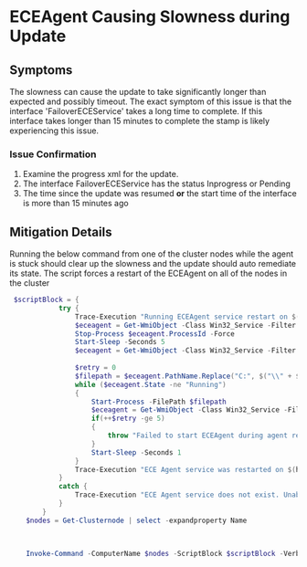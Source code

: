 # ECEAgent Causing Slowness during Update

## Symptoms

The slowness can cause the update to take significantly longer than expected and possibly timeout. The exact symptom of this issue is that the interface 'FailoverECEService' takes a long time to complete. If this interface takes longer than 15 minutes to complete the stamp is likely experiencing this issue. 

### Issue Confirmation
1) Examine the progress xml for the update. 
2) The interface FailoverECEService has the status Inprogress or Pending
3) The time since the update was resumed **or** the start time of the interface is more than 15 minutes ago

## Mitigation Details  

Running the below command from one of the cluster nodes while the agent is stuck should clear up the slowness and the update should auto remediate its state. The script forces a restart of the ECEAgent on all of the nodes in the cluster

``` Powershell 
 $scriptBlock = {
            try {
                Trace-Execution "Running ECEAgent service restart on $(hostname)"
                $eceagent = Get-WmiObject -Class Win32_Service -Filter "Name='ECEAgent'"
                Stop-Process $eceagent.ProcessId -Force
                Start-Sleep -Seconds 5
                $eceagent = Get-WmiObject -Class Win32_Service -Filter "Name='ECEAgent'"
                
                $retry = 0
                $filepath = $eceagent.PathName.Replace("C:", $("\\" + $(hostname) + "\c$")).Replace('"',"")
                while ($eceagent.State -ne "Running")
                {
                    Start-Process -FilePath $filepath
                    $eceagent = Get-WmiObject -Class Win32_Service -Filter "Name='ECEAgent'"
                    if(++$retry -ge 5)
                    {
                        throw "Failed to start ECEAgent during agent restart on $(hostname)"
                    }
                    Start-Sleep -Seconds 1
                }
                Trace-Execution "ECE Agent service was restarted on $(hostname)"
            }
            catch {
                Trace-Execution "ECE Agent service does not exist. Unable to restart on $(hostname)"
            }
        }
    $nodes = Get-Clusternode | select -expandproperty Name

    
    
    Invoke-Command -ComputerName $nodes -ScriptBlock $scriptBlock -Verbose -ErrorAction 'Stop'
```